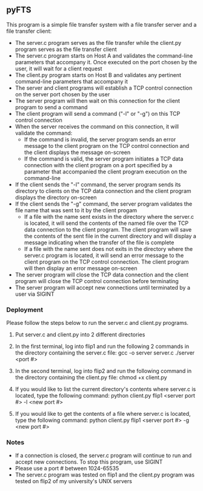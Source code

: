 ## pyFTS
This program is a simple file transfer system with a file transfer server and a file transfer client:
- The server.c program serves as the file transfer while the client.py program serves as the file transfer client
- The server.c program starts on Host A and validates the command-line parameters that accompany it. Once executed on the port chosen by the user, it will wait for a client request
- The client.py program starts on Host B and validates any pertinent command-line parameters that accompany it
- The server and client programs will establish a TCP control connection on the server port chosen by the user
- The server program will then wait on this connection for the client program to send a command
- The client program will send a command ("-l" or "-g") on this TCP control connection
- When the server receives the command on this connection, it will validate the command:
    - If the command is invalid, the server program sends an error message to the client program on the TCP control connection and the client displays the message on-screen
    - If the command is valid, the server program initiates a TCP data connection with the client program on a port specified by a parameter that accompanied the client program execution on the command-line
- If the client sends the "-l" command, the server program sends its directory to clients on the TCP data connection and the client program displays the directory on-screen
- If the client sends the "-g" command, the server program validates the file name that was sent to it by the client progam
    - If a file with the name sent exists in the directory where the server.c is located, it will send the contents of the named file over the TCP data connection to the client program. The client program will save the contents of the sent file in the current directory and will display a message indicating when the transfer of the file is complete
    - If a file with the name sent does not exits in the directory where the server.c program is located, it will send an error message to the client program on the TCP control connection. The client program will then display an error message on-screen
- The server program will close the TCP data connection and the client program will close the TCP control connection before terminating
- The server program will accept new connections until terminated by a user via SIGINT

### Deployment
Please follow the steps below to run the server.c and client.py programs.
1) Put server.c and client.py into 2 different directories

2) In the first terminal, log into flip1 and run the following 2 commands in the directory containing the server.c file: 
    gcc -o server server.c 
    ./server <port #>

3) In the second terminal, log into flip2 and run the following command in the directory containing the client.py file: 
    chmod +x client.py 

4) If you would like to list the current directory's contents where server.c is located, type the following command:
    python client.py flip1 <server port #> -l <new port #>

5) If you would like to get the contents of a file where server.c is located, type the following command:
    python client.py flip1 <server port #> -g <file name> <new port #>


### Notes
- If a connection is closed, the server.c program will continue to run and accept new connections. To stop this program, use SIGINT
- Please use a port # between 1024-65535
- The server.c program was tested on flip1 and the client.py program was tested on flip2 of my university's UNIX servers
